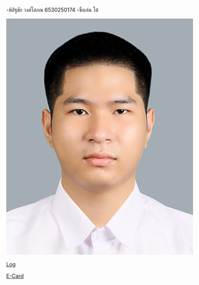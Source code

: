 -พิสิฐชัย วงศ์โสภณ 6530250174
 -ชื่อเล่น โต้

 ![ALT TEXT.](images/6530250174.jpg)

[Log](Log.md)
 
[E-Card](e-card.md)
